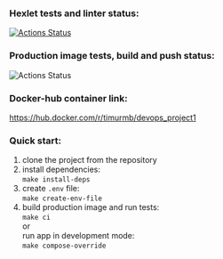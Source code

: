 ### Hexlet tests and linter status:
[![Actions Status](https://github.com/timurmb/devops-for-programmers-project-lvl1/workflows/hexlet-check/badge.svg)](https://github.com/timurmb/devops-for-programmers-project-lvl1/actions)

### Production image tests, build and push status:
![Actions Status](https://github.com/timurmb/devops-for-programmers-project-lvl1/actions/workflows/push.yml/badge.svg)

### Docker-hub container link:
https://hub.docker.com/r/timurmb/devops_project1

### Quick start:
1. clone the project from the repository  
2. install dependencies:  
`make install-deps`  
3. create `.env` file:  
`make create-env-file`
4. build production image and run tests:  
`make ci`  
or  
run app in development mode:  
`make compose-override`  

